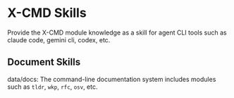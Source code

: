 # X-CMD Skills

Provide the X-CMD module knowledge as a skill for agent CLI tools such as claude code, gemini cli, codex, etc.

## Document Skills

data/docs: The command-line documentation system includes modules such as `tldr`, `wkp`, `rfc`, `osv`, etc.
